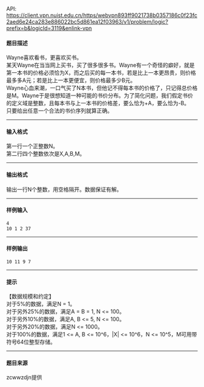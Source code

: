 API: https://client.vpn.nuist.edu.cn/https/webvpn893ff9021738b0357186c0f23fc2aed6e24ca283e886022bc5d861ea12f03963/v1/problem/logic?prefix=b&logicId=3119&enlink-vpn

#### 题目描述

Wayne喜欢看书，更喜欢买书。  
某天Wayne在当当网上买书，买了很多很多书。Wayne有一个奇怪的癖好，就是第一本书的价格必须恰为X，而之后买的每一本书，若是比上一本更昂贵，则价格最多多A元；若是比上一本更便宜，则价格最多少B元。  
Wayne心血来潮，一口气买了N本书，但他记不得每本书的价格了，只记得总价格是M。Wayne于是很想知道一种可能的书价分布。为了简化问题，我们假定书价的定义域是整数，且每本书与上一本书的价格差，要么恰为+A，要么恰为-B。  
只要给出任意一个合法的书价序列就算正确。  

---

#### 输入格式

第一行一个正整数N。  
第二行四个整数依次是X,A,B,M。  

---

#### 输出格式

输出一行N个整数，用空格隔开。数据保证有解。  

---

#### 样例输入
```
4
10 1 2 37

```

---

#### 样例输出
```
10 11 9 7

```

---

#### 提示

【数据规模和约定】  
对于5%的数据，满足N = 1。  
对于另外25%的数据，满足A = B = 1, N <= 100。  
对于另外10%的数据，满足A, B <= 5, N <= 100。  
对于另外20%的数据，满足N <= 1000。  
对于100%的数据，满足1 <= A, B <= 10^6，|X| <= 10^6，N <= 10^5，M可用带符号64位整型存储。  

---

#### 题目来源

zcwwzdjn提供
